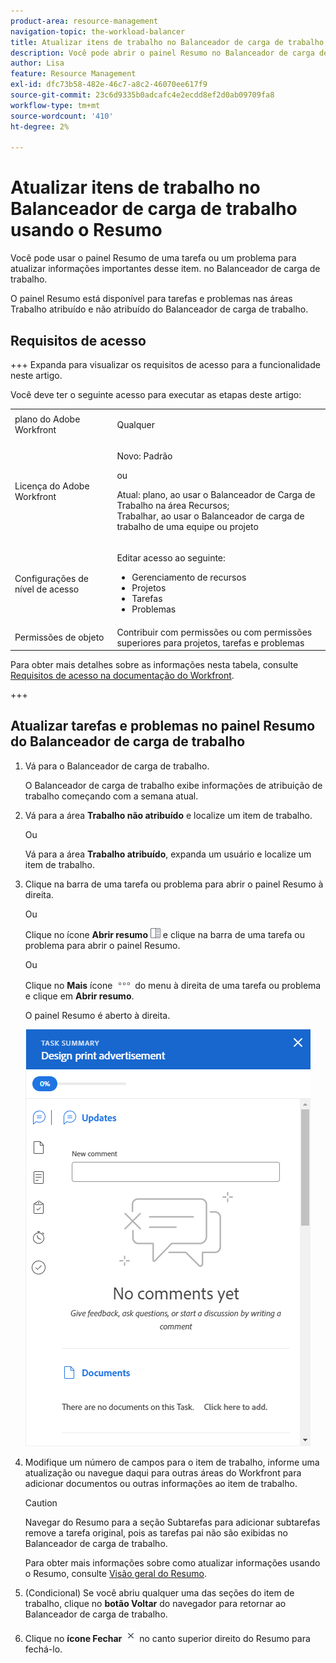 ```yaml
---
product-area: resource-management
navigation-topic: the-workload-balancer
title: Atualizar itens de trabalho no Balanceador de carga de trabalho usando o Resumo
description: Você pode abrir o painel Resumo no Balanceador de carga de trabalho para atualizar itens de trabalho nas áreas Trabalho atribuído e Não atribuído.
author: Lisa
feature: Resource Management
exl-id: dfc73b58-482e-46c7-a8c2-46070ee617f9
source-git-commit: 23c6d9335b0adcafc4e2ecdd8ef2d0ab09709fa8
workflow-type: tm+mt
source-wordcount: '410'
ht-degree: 2%

---
```


# Atualizar itens de trabalho no Balanceador de carga de trabalho usando o Resumo

Você pode usar o painel Resumo de uma tarefa ou um problema para atualizar informações importantes desse item. no Balanceador de carga de trabalho.

O painel Resumo está disponível para tarefas e problemas nas áreas Trabalho atribuído e não atribuído do Balanceador de carga de trabalho.

## Requisitos de acesso

+++ Expanda para visualizar os requisitos de acesso para a funcionalidade neste artigo.

Você deve ter o seguinte acesso para executar as etapas deste artigo:

<table style="table-layout:auto"> 
 <col> 
 <col> 
 <tbody> 
  <tr> 
   <td role="rowheader">plano do Adobe Workfront</td> 
   <td> <p>Qualquer </p> </td> 
  </tr> 
  <tr> 
   <td role="rowheader">Licença do Adobe Workfront</td> 
   <td><p>Novo: Padrão</p>
       <p>ou</p>
       <p>Atual: plano, ao usar o Balanceador de Carga de Trabalho na área Recursos;</br>
       Trabalhar, ao usar o Balanceador de carga de trabalho de uma equipe ou projeto</p></td>
  </tr>
  <tr> 
   <td role="rowheader">Configurações de nível de acesso</td> 
   <td> <p>Editar acesso ao seguinte:</p> 
    <ul> 
     <li>Gerenciamento de recursos</li> 
     <li>Projetos</li> 
     <li>Tarefas</li> 
     <li>Problemas</li> 
    </ul>
   </td> 
  </tr> 
  <tr> 
   <td role="rowheader">Permissões de objeto</td> 
   <td>Contribuir com permissões ou com permissões superiores para projetos, tarefas e problemas</td> 
  </tr> 
 </tbody> 
</table>

Para obter mais detalhes sobre as informações nesta tabela, consulte [Requisitos de acesso na documentação do Workfront](/help/quicksilver/administration-and-setup/add-users/access-levels-and-object-permissions/access-level-requirements-in-documentation.md).

+++

## Atualizar tarefas e problemas no painel Resumo do Balanceador de carga de trabalho

1. Vá para o Balanceador de carga de trabalho.

   O Balanceador de carga de trabalho exibe informações de atribuição de trabalho começando com a semana atual.

1. Vá para a área **Trabalho não atribuído** e localize um item de trabalho.

   Ou

   Vá para a área **Trabalho atribuído**, expanda um usuário e localize um item de trabalho.

1. Clique na barra de uma tarefa ou problema para abrir o painel Resumo à direita.

   Ou

   Clique no ícone **Abrir resumo** ![Ícone Abrir resumo](assets/summary-panel-icon.png) e clique na barra de uma tarefa ou problema para abrir o painel Resumo.

   Ou

   Clique no **Mais** ícone ![Mais](assets/more-icon.png) do menu à direita de uma tarefa ou problema e clique em **Abrir resumo**.

   O painel Resumo é aberto à direita.

   ![Painel de resumo](assets/summary-panel-task-wb-new-comments.png)

1. Modifique um número de campos para o item de trabalho, informe uma atualização ou navegue daqui para outras áreas do Workfront para adicionar documentos ou outras informações ao item de trabalho.

   >[!CAUTION]
   >
   >Navegar do Resumo para a seção Subtarefas para adicionar subtarefas remove a tarefa original, pois as tarefas pai não são exibidas no Balanceador de carga de trabalho.

   Para obter mais informações sobre como atualizar informações usando o Resumo, consulte [Visão geral do Resumo](../../workfront-basics/the-new-workfront-experience/summary-overview.md).

1. (Condicional) Se você abriu qualquer uma das seções do item de trabalho, clique no **botão Voltar** do navegador para retornar ao Balanceador de carga de trabalho.
1. Clique no **ícone Fechar** ![ícone Fechar](assets/close-icon.png) no canto superior direito do Resumo para fechá-lo.

